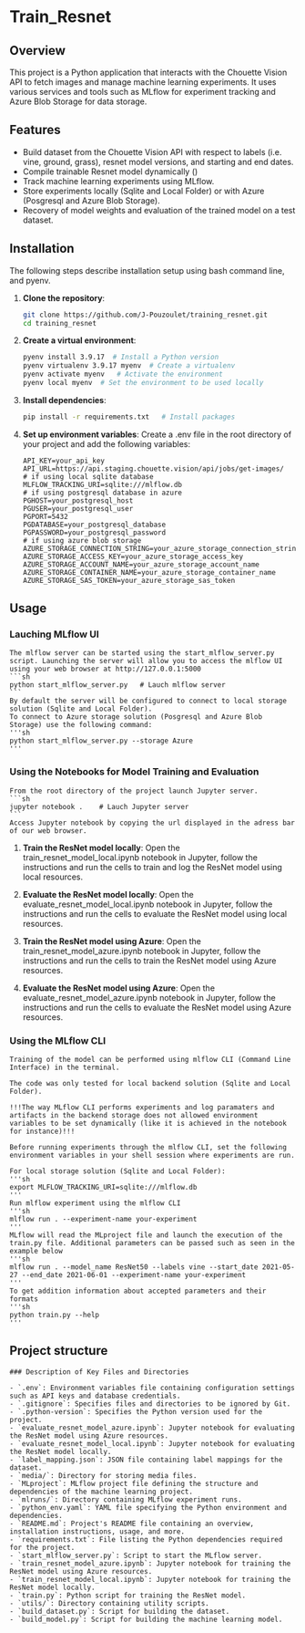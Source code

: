 # Train_Resnet

## Overview
This project is a Python application that interacts with the Chouette Vision API to fetch images and manage machine learning experiments. It uses various services and tools such as MLflow for experiment tracking and Azure Blob Storage for data storage.

## Features
- Build dataset from the Chouette Vision API with respect to labels (i.e. vine, ground, grass), resnet model versions, and starting and end dates.
- Compile trainable Resnet model dynamically ()
- Track machine learning experiments using MLflow.
- Store experiments locally (Sqlite and Local Folder) or with Azure (Posgresql and Azure Blob Storage).
- Recovery of model weights and evaluation of the trained model on a test dataset.

## Installation
The following steps describe installation setup using bash command line, and pyenv. 
1. **Clone the repository**:
    ```sh
    git clone https://github.com/J-Pouzoulet/training_resnet.git
    cd training_resnet
    ```

2. **Create a virtual environment**:
    ```sh
    pyenv install 3.9.17  # Install a Python version
    pyenv virtualenv 3.9.17 myenv  # Create a virtualenv
    pyenv activate myenv   # Activate the environment
    pyenv local myenv  # Set the environment to be used locally
    ```

3. **Install dependencies**:
    ```sh
    pip install -r requirements.txt   # Install packages
    ```

4. **Set up environment variables**:
    Create a .env file in the root directory of your project and add the following variables:

    ```properties
    API_KEY=your_api_key
    API_URL=https://api.staging.chouette.vision/api/jobs/get-images/
    # if using local sqlite database
    MLFLOW_TRACKING_URI=sqlite:///mlflow.db
    # if using postgresql database in azure
    PGHOST=your_postgresql_host
    PGUSER=your_postgresql_user
    PGPORT=5432
    PGDATABASE=your_postgresql_database
    PGPASSWORD=your_postgresql_password
    # if using azure blob storage
    AZURE_STORAGE_CONNECTION_STRING=your_azure_storage_connection_string
    AZURE_STORAGE_ACCESS_KEY=your_azure_storage_access_key
    AZURE_STORAGE_ACCOUNT_NAME=your_azure_storage_account_name
    AZURE_STORAGE_CONTAINER_NAME=your_azure_storage_container_name
    AZURE_STORAGE_SAS_TOKEN=your_azure_storage_sas_token
    ```

## Usage

### Lauching MLflow UI
    The mlflow server can be started using the start_mlflow_server.py script. Launching the server will allow you to access the mlflow UI using your web browser at http://127.0.0.1:5000 
    ```sh
    python start_mlflow_server.py   # Lauch mlflow server
    ```
    By default the server will be configured to connect to local storage solution (Sqlite and Local Folder).
    To connect to Azure storage solution (Posgresql and Azure Blob Storage) use the following command:
    '''sh
    python start_mlflow_server.py --storage Azure
    ''' 

### Using the Notebooks for Model Training and Evaluation
    From the root directory of the project launch Jupyter server.
    ```sh
    jupyter notebook .    # Lauch Jupyter server
    ```
    Access Jupyter notebook by copying the url displayed in the adress bar of our web browser.  

1. **Train the ResNet model locally**:
    Open the train_resnet_model_local.ipynb notebook in Jupyter, follow the instructions and run the cells to train and log the ResNet model using local resources.

2. **Evaluate the ResNet model locally**:
    Open the evaluate_resnet_model_local.ipynb notebook in Jupyter, follow the instructions and run the cells to evaluate the ResNet model using local resources.

3. **Train the ResNet model using Azure**:
    Open the train_resnet_model_azure.ipynb notebook in Jupyter, follow the instructions and run the cells to train the ResNet model using Azure resources.

4. **Evaluate the ResNet model using Azure**:
    Open the evaluate_resnet_model_azure.ipynb notebook in Jupyter, follow the instructions and run the cells to evaluate the ResNet model using Azure resources.

### Using the MLflow CLI
    Training of the model can be performed using mlflow CLI (Command Line Interface) in the terminal. 

    The code was only tested for local backend solution (Sqlite and Local Folder).

    !!!The way MLflow CLI performs experiments and log paramaters and artifacts in the backend storage does not allowed environment variables to be set dynamically (like it is achieved in the notebook for instance)!!! 
    
    Before running experiments through the mlflow CLI, set the following environment variables in your shell session where experiments are run.

    For local storage solution (Sqlite and Local Folder):
    '''sh
    export MLFLOW_TRACKING_URI=sqlite:///mlflow.db
    '''
    Run mlflow experiment using the mlflow CLI 
    '''sh
    mlflow run . --experiment-name your-experiment
    '''
    MLflow will read the MLproject file and launch the execution of the train.py file. Additional parameters can be passed such as seen in the example below
    '''sh
    mlflow run . --model_name ResNet50 --labels vine --start_date 2021-05-27 --end_date 2021-06-01 --experiment-name your-experiment
    '''
    To get addition information about accepted parameters and their formats
    '''sh
    python train.py --help
    ''' 

## Project structure

    ### Description of Key Files and Directories

    - `.env`: Environment variables file containing configuration settings such as API keys and database credentials.
    - `.gitignore`: Specifies files and directories to be ignored by Git.
    - `.python-version`: Specifies the Python version used for the project.
    - `evaluate_resnet_model_azure.ipynb`: Jupyter notebook for evaluating the ResNet model using Azure resources.
    - `evaluate_resnet_model_local.ipynb`: Jupyter notebook for evaluating the ResNet model locally.
    - `label_mapping.json`: JSON file containing label mappings for the dataset.
    - `media/`: Directory for storing media files.
    - `MLproject`: MLflow project file defining the structure and dependencies of the machine learning project.
    - `mlruns/`: Directory containing MLflow experiment runs.
    - `python_env.yaml`: YAML file specifying the Python environment and dependencies.
    - `README.md`: Project's README file containing an overview, installation instructions, usage, and more.
    - `requirements.txt`: File listing the Python dependencies required for the project.
    - `start_mlflow_server.py`: Script to start the MLflow server.
    - `train_resnet_model_azure.ipynb`: Jupyter notebook for training the ResNet model using Azure resources.
    - `train_resnet_model_local.ipynb`: Jupyter notebook for training the ResNet model locally.
    - `train.py`: Python script for training the ResNet model.
    - `utils/`: Directory containing utility scripts.
    - `build_dataset.py`: Script for building the dataset.
    - `build_model.py`: Script for building the machine learning model.

